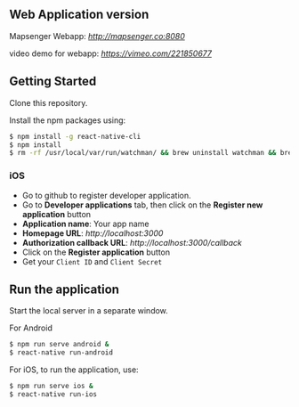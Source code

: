 ## Web Application version
Mapsenger Webapp: *http://mapsenger.co:8080*

video demo for webapp: *https://vimeo.com/221850677*

## Getting Started
Clone this repository.

Install the npm packages using:

```bash
$ npm install -g react-native-cli
$ npm install
$ rm -rf /usr/local/var/run/watchman/ && brew uninstall watchman && brew install watchman
```
### iOS
- Go to github to register developer application.
- Go to **Developer applications** tab, then click on the **Register new application** button
- **Application name**: Your app name
- **Homepage URL**: *http://localhost:3000*
- **Authorization callback URL**: *http://localhost:3000/callback*
- Click on the **Register application** button
- Get your `Client ID` and `Client Secret`

## Run the application
Start the local server in a separate window.

For Android
```bash
$ npm run serve android &
$ react-native run-android
```

For iOS, to run the application, use:
```bash
$ npm run serve ios &
$ react-native run-ios
```
